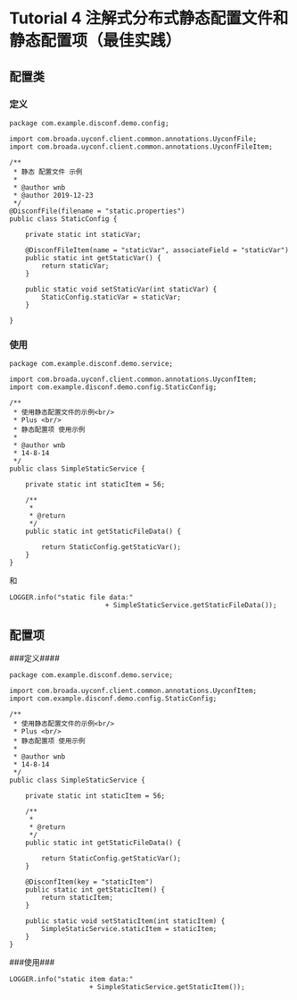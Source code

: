 Tutorial 4 注解式分布式静态配置文件和静态配置项（最佳实践）
=======

## 配置类 ##

### 定义 ###

    package com.example.disconf.demo.config;
    
    import com.broada.uyconf.client.common.annotations.UyconfFile;
    import com.broada.uyconf.client.common.annotations.UyconfFileItem;
    
    /**
     * 静态 配置文件 示例
     *
     * @author wnb
     * @author 2019-12-23
     */
    @DisconfFile(filename = "static.properties")
    public class StaticConfig {
    
        private static int staticVar;
    
        @DisconfFileItem(name = "staticVar", associateField = "staticVar")
        public static int getStaticVar() {
            return staticVar;
        }
    
        public static void setStaticVar(int staticVar) {
            StaticConfig.staticVar = staticVar;
        }
    
    }

### 使用 ###
     
    package com.example.disconf.demo.service;
    
    import com.broada.uyconf.client.common.annotations.UyconfItem;
    import com.example.disconf.demo.config.StaticConfig;
    
	/**
	 * 使用静态配置文件的示例<br/>
	 * Plus <br/>
	 * 静态配置项 使用示例
	 * 
	 * @author wnb
	 * 14-8-14
	 */
	public class SimpleStaticService {
	
	    private static int staticItem = 56;
	
	    /**
	     * 
	     * @return
	     */
	    public static int getStaticFileData() {
	
	        return StaticConfig.getStaticVar();
	    }
	}

和

	LOGGER.info("static file data:"
	                        + SimpleStaticService.getStaticFileData());

## 配置项 ##

###定义####

    package com.example.disconf.demo.service;
    
    import com.broada.uyconf.client.common.annotations.UyconfItem;
    import com.example.disconf.demo.config.StaticConfig;

	/**
	 * 使用静态配置文件的示例<br/>
	 * Plus <br/>
	 * 静态配置项 使用示例
	 * 
	 * @author wnb
	 * 14-8-14
	 */
	public class SimpleStaticService {
	
	    private static int staticItem = 56;
	
	    /**
	     * 
	     * @return
	     */
	    public static int getStaticFileData() {
	
	        return StaticConfig.getStaticVar();
	    }
	
	    @DisconfItem(key = "staticItem")
	    public static int getStaticItem() {
	        return staticItem;
	    }
	
	    public static void setStaticItem(int staticItem) {
	        SimpleStaticService.staticItem = staticItem;
	    }
	}


###使用###

    LOGGER.info("static item data:"
                        + SimpleStaticService.getStaticItem());